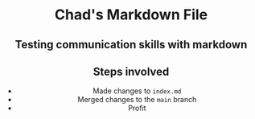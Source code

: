 <header>

<!--
  <<< Author: Chad Eckles
-->

# Chad's Markdown File


## Testing communication skills with markdown


## Steps involved


- Made changes to `index.md`
- Merged changes to the `main` branch
- Profit $$$$

